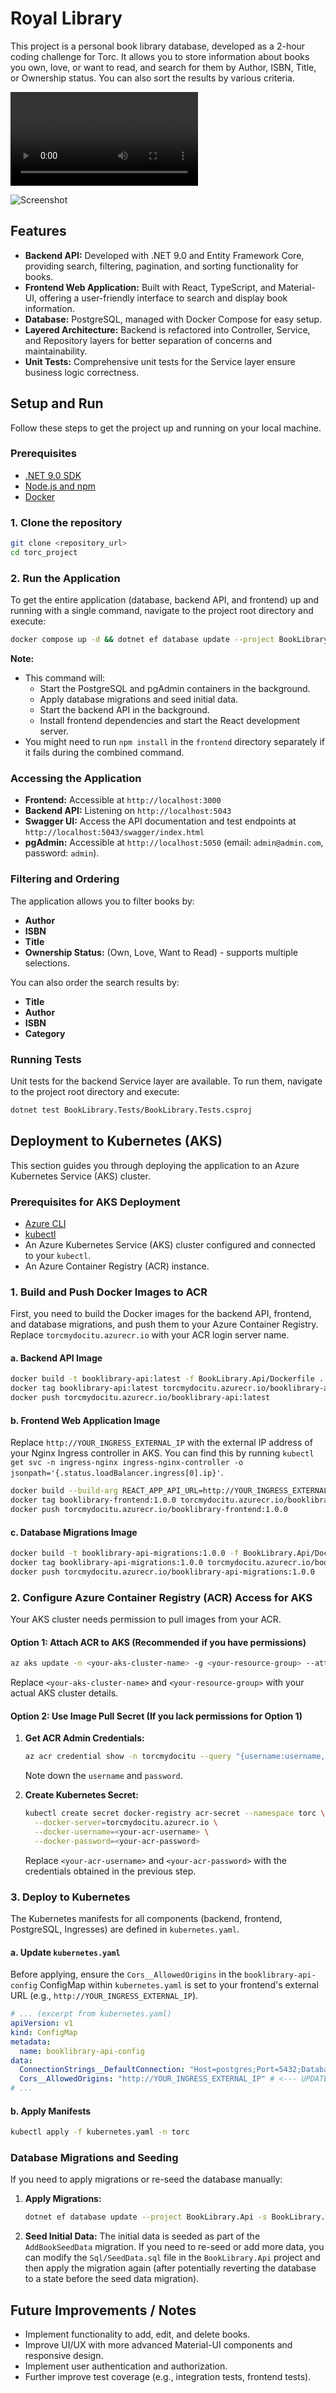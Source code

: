 # Royal Library

This project is a personal book library database, developed as a 2-hour coding challenge for Torc. It allows you to store information about books you own, love, or want to read, and search for them by Author, ISBN, Title, or Ownership status. You can also sort the results by various criteria.

![Video](./presentationvideo.mp4)

![Screenshot](./screenshot.png)

## Features

- **Backend API:** Developed with .NET 9.0 and Entity Framework Core, providing search, filtering, pagination, and sorting functionality for books.
- **Frontend Web Application:** Built with React, TypeScript, and Material-UI, offering a user-friendly interface to search and display book information.
- **Database:** PostgreSQL, managed with Docker Compose for easy setup.
- **Layered Architecture:** Backend is refactored into Controller, Service, and Repository layers for better separation of concerns and maintainability.
- **Unit Tests:** Comprehensive unit tests for the Service layer ensure business logic correctness.

## Setup and Run

Follow these steps to get the project up and running on your local machine.

### Prerequisites

- [.NET 9.0 SDK](https://dotnet.microsoft.com/download/dotnet/9.0)
- [Node.js and npm](https://nodejs.org/)
- [Docker](https://www.docker.com/get-started)

### 1. Clone the repository

```bash
git clone <repository_url>
cd torc_project
```

### 2. Run the Application

To get the entire application (database, backend API, and frontend) up and running with a single command, navigate to the project root directory and execute:

```bash
docker compose up -d && dotnet ef database update --project BookLibrary.Api -s BookLibrary.Api && dotnet run --project BookLibrary.Api & cd frontend && npm install && npm start
```

**Note:**
*   This command will:
    *   Start the PostgreSQL and pgAdmin containers in the background.
    *   Apply database migrations and seed initial data.
    *   Start the backend API in the background.
    *   Install frontend dependencies and start the React development server.
*   You might need to run `npm install` in the `frontend` directory separately if it fails during the combined command.

### Accessing the Application

*   **Frontend:** Accessible at `http://localhost:3000`
*   **Backend API:** Listening on `http://localhost:5043`
*   **Swagger UI:** Access the API documentation and test endpoints at `http://localhost:5043/swagger/index.html`
*   **pgAdmin:** Accessible at `http://localhost:5050` (email: `admin@admin.com`, password: `admin`).

### Filtering and Ordering

The application allows you to filter books by:
-   **Author**
-   **ISBN**
-   **Title**
-   **Ownership Status:** (Own, Love, Want to Read) - supports multiple selections.

You can also order the search results by:
-   **Title**
-   **Author**
-   **ISBN**
-   **Category**

### Running Tests

Unit tests for the backend Service layer are available. To run them, navigate to the project root directory and execute:

```bash
dotnet test BookLibrary.Tests/BookLibrary.Tests.csproj
```

## Deployment to Kubernetes (AKS)

This section guides you through deploying the application to an Azure Kubernetes Service (AKS) cluster.

### Prerequisites for AKS Deployment

*   [Azure CLI](https://docs.microsoft.com/en-us/cli/azure/install-azure-cli)
*   [kubectl](https://kubernetes.io/docs/tasks/tools/install-kubectl/)
*   An Azure Kubernetes Service (AKS) cluster configured and connected to your `kubectl`.
*   An Azure Container Registry (ACR) instance.

### 1. Build and Push Docker Images to ACR

First, you need to build the Docker images for the backend API, frontend, and database migrations, and push them to your Azure Container Registry. Replace `torcmydocitu.azurecr.io` with your ACR login server name.

#### a. Backend API Image

```bash
docker build -t booklibrary-api:latest -f BookLibrary.Api/Dockerfile .
docker tag booklibrary-api:latest torcmydocitu.azurecr.io/booklibrary-api:latest
docker push torcmydocitu.azurecr.io/booklibrary-api:latest
```

#### b. Frontend Web Application Image

Replace `http://YOUR_INGRESS_EXTERNAL_IP` with the external IP address of your Nginx Ingress controller in AKS. You can find this by running `kubectl get svc -n ingress-nginx ingress-nginx-controller -o jsonpath='{.status.loadBalancer.ingress[0].ip}'`.

```bash
docker build --build-arg REACT_APP_API_URL=http://YOUR_INGRESS_EXTERNAL_IP -t booklibrary-frontend:1.0.0 -f frontend/Dockerfile .
docker tag booklibrary-frontend:1.0.0 torcmydocitu.azurecr.io/booklibrary-frontend:1.0.0
docker push torcmydocitu.azurecr.io/booklibrary-frontend:1.0.0
```

#### c. Database Migrations Image

```bash
docker build -t booklibrary-api-migrations:1.0.0 -f BookLibrary.Api/Dockerfile.Migrations .
docker tag booklibrary-api-migrations:1.0.0 torcmydocitu.azurecr.io/booklibrary-api-migrations:1.0.0
docker push torcmydocitu.azurecr.io/booklibrary-api-migrations:1.0.0
```

### 2. Configure Azure Container Registry (ACR) Access for AKS

Your AKS cluster needs permission to pull images from your ACR.

#### Option 1: Attach ACR to AKS (Recommended if you have permissions)

```bash
az aks update -n <your-aks-cluster-name> -g <your-resource-group> --attach-acr torcmydocitu.azurecr.io
```
Replace `<your-aks-cluster-name>` and `<your-resource-group>` with your actual AKS cluster details.

#### Option 2: Use Image Pull Secret (If you lack permissions for Option 1)

1.  **Get ACR Admin Credentials:**
    ```bash
    az acr credential show -n torcmydocitu --query "{username:username, password:passwords[0].value}"
    ```
    Note down the `username` and `password`.

2.  **Create Kubernetes Secret:**
    ```bash
    kubectl create secret docker-registry acr-secret --namespace torc \
      --docker-server=torcmydocitu.azurecr.io \
      --docker-username=<your-acr-username> \
      --docker-password=<your-acr-password>
    ```
    Replace `<your-acr-username>` and `<your-acr-password>` with the credentials obtained in the previous step.

### 3. Deploy to Kubernetes

The Kubernetes manifests for all components (backend, frontend, PostgreSQL, Ingresses) are defined in `kubernetes.yaml`.

#### a. Update `kubernetes.yaml`

Before applying, ensure the `Cors__AllowedOrigins` in the `booklibrary-api-config` ConfigMap within `kubernetes.yaml` is set to your frontend's external URL (e.g., `http://YOUR_INGRESS_EXTERNAL_IP`).

```yaml
# ... (excerpt from kubernetes.yaml)
apiVersion: v1
kind: ConfigMap
metadata:
  name: booklibrary-api-config
data:
  ConnectionStrings__DefaultConnection: "Host=postgres;Port=5432;Database=booklibrary;Username=postgres;Password=postgres"
  Cors__AllowedOrigins: "http://YOUR_INGRESS_EXTERNAL_IP" # <--- UPDATE THIS LINE
# ...
```

#### b. Apply Manifests

```bash
kubectl apply -f kubernetes.yaml -n torc
```

### Database Migrations and Seeding

If you need to apply migrations or re-seed the database manually:

1.  **Apply Migrations:**
    ```bash
    dotnet ef database update --project BookLibrary.Api -s BookLibrary.Api
    ```
2.  **Seed Initial Data:** The initial data is seeded as part of the `AddBookSeedData` migration. If you need to re-seed or add more data, you can modify the `Sql/SeedData.sql` file in the `BookLibrary.Api` project and then apply the migration again (after potentially reverting the database to a state before the seed data migration).

## Future Improvements / Notes

- Implement functionality to add, edit, and delete books.
- Improve UI/UX with more advanced Material-UI components and responsive design.
- Implement user authentication and authorization.
- Further improve test coverage (e.g., integration tests, frontend tests).